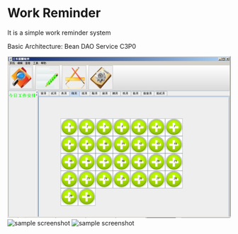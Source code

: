 # Work Reminder 
It is a simple work reminder system

Basic Architecture: Bean DAO Service C3P0


![sample screenshot](https://github.com/xuan13hao/PersonalInfoManageSystem/blob/master/src/%E4%B8%BB%E7%95%8C%E9%9D%A2.png)
![sample screenshot](https://github.com/xuan13hao/WorkReminder/blob/master/src/%E4%BF%A1%E6%81%AF%E5%BD%95%E5%85%A5%E7%95%8C%E9%9D%A2.png)
![sample screenshot](https://github.com/xuan13hao/WorkReminder/blob/master/src/%E8%B4%A6%E5%8F%B7%E7%AE%A1%E7%90%86%E7%95%8C%E9%9D%A2.png)
